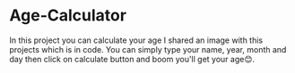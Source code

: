 # Age-Calculator
In this project you can calculate your age
I shared an image with this projects which is in code.
You can simply type your name, year, month and day then click on calculate button and boom you'll get your age😊.

